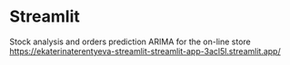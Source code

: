 # Streamlit

Stock analysis and orders prediction ARIMA for the on-line store
https://ekaterinaterentyeva-streamlit-streamlit-app-3acl5l.streamlit.app/
